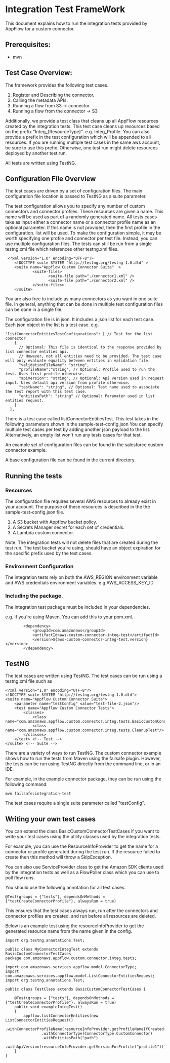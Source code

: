 # Integration Test FrameWork
This document explains how to run the integration tests provided by AppFlow for a custom connector.

## Prerequisites:

- mvn

## Test Case Overview:

The framework provides the following test cases.

1. Register and Describing the connector.
2. Calling the metadata APIs.
3. Running a flow from S3 -> connector
4. Running a flow from the connector -> S3

Additionally, we provide a test class that cleans up all AppFlow resources created by the integration tests.
This test case cleans up resources based on the prefix "Integ_{ResourceType}". e.g. Integ_Profile. 
You can also provide a prefix in the test configuration which will be appended to all resources.
If you are running multiple test cases in the same aws account, be sure to use this prefix. Otherwise,
one test run might delete resources deployed by another test run.

All tests are written using TestNG.

## Configuration File Overview

The test cases are driven by a set of configuration files. The main configuration file location is passed
to TestNG as a suite parameter.

The test configuration allows you to specify any number of custom connectors and connector profiles.
These resources are given a name. This name will be used as part of a randomly
generated name. All tests cases take as input either a connector name or a connector profile name
as an optional parameter. If this name is not provided, then the first profile in the configuration.
list will be used. To make the configuration simple, it may be worth specifying one profile and
connector per test file. Instead, you can use multiple configuration files. The tests can still be run from a
single testng.xml file which references other testng.xml files.

```
 <?xml version="1.0" encoding="UTF-8"?>
    <!DOCTYPE suite SYSTEM "http://testng.org/testng-1.0.dtd" >
    <suite name="Appflow Custom Connector Suite"  > 
            <suite-files>
                   <suite-file path="./connector1.xml" />
                   <suite-file path="./connector2.xml" />
            </suite-files>
    </suite>
```

You are also free to include as many connectors as you want in one suite file. In general, anything that
can be done in multiple test configuration files can be done in a single file.

The configuration file is in json. It includes a json list for each test case. Each json object in the list
is a test case.
e.g.

```
"listConnectorEntitiesTestConfigurations": [ // Test for the list connector
    {
      // Optional: This file is identical to the response provided by list connector entities api.
      // However, not all entities need to be provided. The test case will only evaluate equality between entities in validation file.
      "validationFileName": "string",
      "profileName":"string", // Optional: Profile used to run the test. Uses first profile otherwise.
      "apiVersion": "string", // Optional: Api version used in request input. Uses default api version from profile otherwise.
      "testName": "string", // Optional: Test name used to associate the test report with this test case.
      "entitiesPath": "string" // Optional: Paramater used in list entities request.
    }
  ],
```

There is a test case called listConnectorEntitiesTest. This test takes in the following parameters shown in the sample-test-config.json
You can specify multiple test cases per test by adding another json payload to the list. Alternatively, an empty list won't run
any tests cases for that test.

An example set of configuration files can be found in the salesforce custom connector example.

A base configuration file can be found in the current directory.

## Running the tests

### Resources

The configuration file requires several AWS resources to already exist in your account. The purpose of these
resources is described in the the sample-test-config.json file.

1. A S3 bucket with Appflow bucket policy.
2. A Secrets Manager secret for each set of credentials.
3. A Lambda custom connector.

Note: The integration tests will not delete files that are created during the test run. The test bucket you're using,
should have an object expiration for the specific prefix used by the test cases.

### Environment Configuration

The integration tests rely on both the AWS_REGION environment variable 
and AWS credentials environment variables. e.g AWS_ACCESS_KEY_ID

### Including the package.

The integration test package must be included in your dependencies.

e.g. If you're using Maven. You can add this to your pom.xml.
```
        <dependency>
            <groupId>com.amazonaws</groupId>
            <artifactId>aws-custom-connector-integ-test</artifactId>
            <version>${aws-custom-connector-integ-test.version}</version>
        </dependency>
```

## TestNG

The test cases are written using TestNG. The test cases can be run using a testng.xml file such as

```
<?xml version="1.0" encoding="UTF-8"?>
<!DOCTYPE suite SYSTEM "http://testng.org/testng-1.0.dtd">
<suite name="Appflow Custom Connector Suite">
    <parameter name="testConfig" value="test-file-2.json"/>
    <test name="Appflow Custom Connector Tests">
        <classes>
            <class name="com.amzonaws.appflow.custom.connector.integ.tests.BasicCustomConnectorTestCases"/>
            <class name="com.amzonaws.appflow.custom.connector.integ.tests.CleanupTest"/>
        </classes>
    </test> <!-- Test -->
</suite> <!-- Suite -->
```

There are a variety of ways to run TestNG. The custom connector example shows how to run the tests from Maven
using the failsafe plugin. However, the tests can be run using TestNG directly from the command line, or in an IDE.

For example, in the example connector package, they can be run using the following command:

```
mvn failsafe:integration-test
```

The test cases require a single suite parameter called "testConfig".

## Writing your own test cases

You can extend the class BasicCustomConnectorTestCases if you want to write your test cases using the utility 
classes used by the integration tests.

For example, you can use the ResourceInfoProvider to get the name for a connector or profile generated during the test run.
If the resource failed to create then this method will throw a SkipException.

You can also use ServiceProvider class to get the Amazon SDK clients used by the integration tests as well as a FlowPoller
class which you can use to poll flow runs. 

You should use the following annotation for all test cases.

```
@Test(groups = {"tests"}, dependsOnMethods = {"testCreateConnectorProfile"}, alwaysRun = true)
```

This ensures that the test cases always run, run after the connectors and connector profiles are created, 
and run before all resources are deleted.

Below is an example test using the resourceInfoProvider to get the generated resource name from the name given in the 
config.

```
import org.testng.annotations.Test;

public class MyConnectorIntegTest extends BasicCustomConnectorTestCases
package com.amzonaws.appflow.custom.connector.integ.tests;

import com.amazonaws.services.appflow.model.ConnectorType;
import com.amazonaws.services.appflow.model.ListConnectorEntitiesRequest;
import org.testng.annotations.Test;

public class TestClass extends BasicCustomConnectorTestCases {

    @Test(groups = {"tests"}, dependsOnMethods = {"testCreateConnectorProfile"}, alwaysRun = true)
    public void exampleIntegTest()
    {
        appflow.listConnectorEntities(new ListConnectorEntitiesRequest()
                .withConnectorProfileName(resourceInfoProvider.getProfileNameIfCreated("profile1"))
                .withConnectorType(ConnectorType.CustomConnector)
                .withEntitiesPath("path")
                .withApiVersion(resourceInfoProvider.getVersionForProfile("profile1")));
    }
}
```
